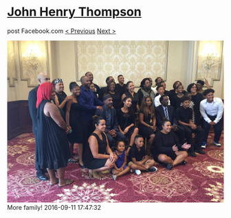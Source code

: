 # [John Henry Thompson](../README.md)
post Facebook.com
[< Previous](2016-09-11-1.md) [Next >](2016-09-11-3.md)

[![](../media/2016-09-11/OS-X-Photos-More-family.jpg)](../README.md)
More family!
2016-09-11 17:47:32